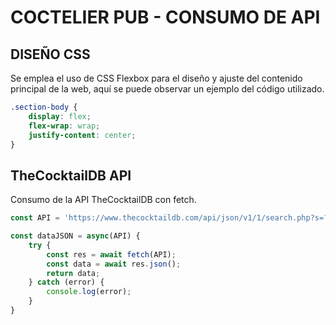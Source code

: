# COCTELIER PUB - CONSUMO DE API

## DISEÑO CSS
Se emplea el uso de CSS Flexbox para el diseño y ajuste del contenido principal de la web, aquí se puede observar un ejemplo del código utilizado. 

```css
.section-body {
    display: flex;
    flex-wrap: wrap;
    justify-content: center;
}
```

## TheCocktailDB API

Consumo de la API TheCocktailDB con fetch.

```js 
const API = 'https://www.thecocktaildb.com/api/json/v1/1/search.php?s=?';

const dataJSON = async(API) {
    try {
        const res = await fetch(API);
        const data = await res.json();
        return data;
    } catch (error) {
        console.log(error);
    }
}
```